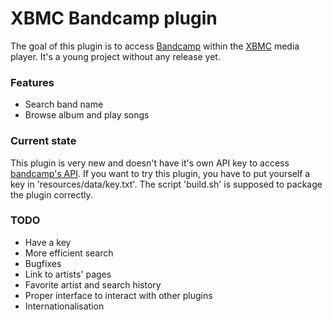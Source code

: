 XBMC Bandcamp plugin
====================

The goal of this plugin is to access [Bandcamp](https://bandcamp.com/) within the [XBMC](http://xbmc.org) media player. It's a young project without any release yet.

### Features

* Search band name
* Browse album and play songs

### Current state

This plugin is very new and doesn't have it's own API key to access [bandcamp's API](http://bandcamp.com/developer). If you want to try this plugin, you have to put yourself a key in 'resources/data/key.txt'. The script 'build.sh' is supposed to package the plugin correctly.

### TODO

* Have a key
* More efficient search
* Bugfixes
* Link to artists' pages
* Favorite artist and search history
* Proper interface to interact with other plugins
* Internationalisation
